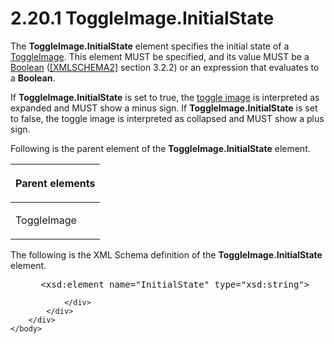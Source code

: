 <html dir="LTR" xmlns:mshelp="http://msdn.microsoft.com/mshelp" xmlns:ddue="http://ddue.schemas.microsoft.com/authoring/2003/5" xmlns:xlink="http://www.w3.org/1999/xlink" xmlns:tool="http://www.microsoft.com/tooltip">
    <head>
        <meta http-equiv="Content-Type" content="text/html; CHARSET=utf-8"></meta>
        <meta name="save" content="history"></meta>
        <title>2.20.1 ToggleImage.InitialState</title>
        <xml>
            <mshelp:toctitle title="2.20.1 ToggleImage.InitialState"></mshelp:toctitle>
            <mshelp:rltitle title="[MS-RDL]: ToggleImage.InitialState"></mshelp:rltitle>
            <mshelp:keyword index="A" term="2e57c819-5912-404f-a2d8-6cdfa38cc953"></mshelp:keyword>
            <mshelp:attr name="DCSext.ContentType" value="open specification"></mshelp:attr>
            <mshelp:attr name="AssetID" value="2e57c819-5912-404f-a2d8-6cdfa38cc953"></mshelp:attr>
            <mshelp:attr name="TopicType" value="kbRef"></mshelp:attr>
            <mshelp:attr name="DCSext.Title" value="[MS-RDL]: ToggleImage.InitialState" />
        </xml>
    </head>
    <body>
        <div id="header">
            <h1 class="heading">2.20.1 ToggleImage.InitialState</h1>
        </div>
        <div id="mainSection">
            <div id="mainBody">
                <div id="allHistory" class="saveHistory"></div>
                <div id="sectionSection0" class="section" name="collapseableSection">
                    

<p>The <b>ToggleImage.InitialState</b> element specifies the
initial state of a <a href="90be81b8-be63-4ef9-b445-84bbdb4a966b.html">ToggleImage</a>.
This element MUST be specified, and its value MUST be a <a href="4802fa14-3619-43fa-9898-3acab160a24c.html">Boolean</a> (<a href="https://go.microsoft.com/fwlink/?LinkId=90610">[XMLSCHEMA2]</a> section
3.2.2) or an expression that evaluates to a <b>Boolean</b>. </p>

<p>If <b>ToggleImage.InitialState</b> is set to true, the <a href="b2482b3f-74ab-4ca8-a9e5-c07955011743.html#gt_62b21cd9-c461-41da-b918-10fa60f36282">toggle image</a> is interpreted
as expanded and MUST show a minus sign. If <b>ToggleImage.InitialState</b> is
set to false, the toggle image is interpreted as collapsed and MUST show a plus
sign.</p>

<p>Following is the parent element of the <b>ToggleImage.InitialState</b>
element.</p>

<table>
 <thead>
  <tr>
   <th>
   <p>Parent elements</p>
   </th>
  </tr>
 </thead>
 <tr>
  <td>
  <p>ToggleImage</p>
  </td>
 </tr>
</table>

<p>The following is the XML Schema definition of the <b>ToggleImage.InitialState</b>
element.</p>

<dl>
<dd>
<div><pre> &lt;xsd:element name=&quot;InitialState&quot; type=&quot;xsd:string&quot;&gt;
</pre></div>
</dd></dl>


                </div>
            </div>
        </div>
    </body>
</html>